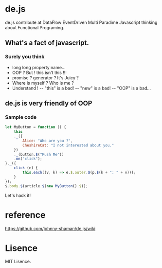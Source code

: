 # de.js
de.js contribute at DataFlow EventDriven Multi Paradime Javascript thinking about Functional Programing.

## What's a fact of javascript.
### Surely you think 
- long long property name...
- OOP ? But ! this isn't this !!!
- promise ? generator ? It's Juicy ?
- Where is myself ? Who is me ?
- Understand !
-- "this" is a bad!
-- "new" is a bad!
-- "OOP" is a bad...

## de.js is very friendly of OOP
### Sample code
~~~javascript
let MyButton = function () {
    this
    ._({
        Alice: "Who are you ?",
        CheshireCat: "I not interested about you."
    })
    ._(button.$("Push Me"))
    .on("click");
}._({
    click (e) {
        this.each((v, k) => e.$.outer.$(p.$(k + ": " + v)));
    }
});
$.body.$(article.$(new MyButton().$));
~~~

Let's hack it!

# reference
https://github.com/johnny-shaman/de.js/wiki

# Lisence
MIT Lisence.
